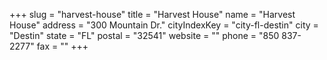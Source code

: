 +++
slug = "harvest-house"
title = "Harvest House"
name = "Harvest House"
address = "300 Mountain Dr."
cityIndexKey = "city-fl-destin"
city = "Destin"
state = "FL"
postal = "32541"
website = ""
phone = "850 837-2277"
fax = ""
+++
